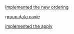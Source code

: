 

[Implemented the new ordering](https://github.com/CS310-2017Jan/cpsc310project_team13/commit/92317c9822222e93ff8e0c0fe741147dc78bad41)

[group data navie](https://github.com/CS310-2017Jan/cpsc310project_team13/commit/506a326afcc182780b62ebf016e0c4f98d51d534)

[implemented the apply](https://github.com/CS310-2017Jan/cpsc310project_team13/commit/2b281f4dd024bc35408ec7e583fae89a25fb0969)
